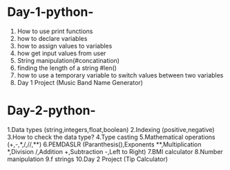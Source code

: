 # Day-1-python-
1. How to use print functions
2. how to declare variables
3. how to assign values to variables
4. how get input values from user
5. String manipulation(#concatination)
6. finding the length of a string #len()
7. how to use a temporary variable to switch values between two variables
8. Day 1 Project (Music Band Name Generator)
#####
# Day-2-python-
1.Data types (string,integers,float,boolean)
2.Indexing (positive,negative)
3.How to check the data type?
4.Type casting
5.Mathematical operations (+,-,*,/,//,**)
6.PEMDASLR (Paranthesis(),Exponents **,Multiplication *,Division /,Addition +,Subtraction -,Left to Right)
7.BMI calculator
8.Number manipulation
9.f strings
10.Day 2 Project (Tip Calculator)

